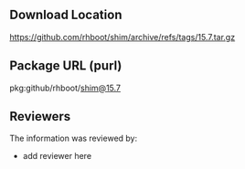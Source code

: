## Download Location

https://github.com/rhboot/shim/archive/refs/tags/15.7.tar.gz

## Package URL (purl)

pkg:github/rhboot/shim@15.7

## Reviewers

The information was reviewed by:

* add reviewer here
